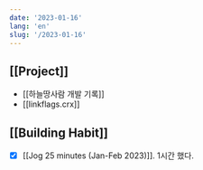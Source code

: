 ```yaml
---
date: '2023-01-16'
lang: 'en'
slug: '/2023-01-16'
---
```


## [[Project]]

- [[하늘땅사람 개발 기록]]
- [[linkflags.crx]]

## [[Building Habit]]

- [x] [[Jog 25 minutes (Jan-Feb 2023)]]. 1시간 했다.
